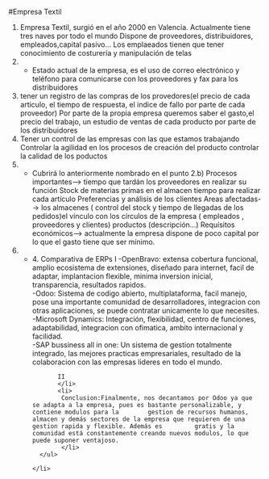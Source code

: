 #Empresa Textil
<ol>
	<li>
	Empresa Textil, surgió en el año 2000 en Valencia. Actualmente tiene tres naves por todo el mundo
	 Dispone de proveedores, distribuidores, empleados,capital pasivo...
	 Los emplaeados tienen que tener conocimiento de costurería y manipulación de telas
	</li>
	<li>
		<ul>
			 <li>
			 Estado actual de la empresa, es el uso de correo electrónico y teléfono para comunicarse con los proveedores y fax para los distribuidores
			 </li>
		</ul>
	</li>
	<li>
		 tener un registro de las compras de los provedores(el precio de cada articulo, 
		el tiempo de respuesta, el indice de fallo por parte de cada proveedor)
		Por parte de la propia empresa queremos saber el gasto,el precio 
		del trabajo, un estudio de ventas de cada producto por parte de los distribuidores
	</li>
	<li>
		Tener un control de las empresas con las que estamos trabajando
		Controlar la agilidad en los procesos de creación del producto 
		controlar la calidad de  los poductos
	</li>
	<li>
		<ul>
			<li>
			 Cubrirá lo anteriormente nombrado en el punto 2.b)
			Procesos importantes--> tiempo que tardán los proveedores en realizar su función Stock de materias primas en  el almacen tiempo para realizar cada artículo Preferencias y análisis de los clientes
			Areas afectadas--> los almacenes ( control del stock y tiempo de llegadas de los pedidos)el vínculo con los círculos de la empresa ( empleados , proveedores y clientes) productos (descripción...)
			Requísitos económicos--> actualmente la empresa dispone de poco capital por lo que el gasto  tiene que ser mínimo.
			</li>	 
		</ul>
	</li>
	<li>
	  <ul>
		   <li>
		   4. Comparativa de ERPs
		   I
			-OpenBravo: extensa cobertura funcional, amplio ecosistema de extensiones, diseñado para internet, facil de adaptar,                   implantacion flexible, minima inversion inicial, transparencia, resultados rapidos.<br/>
			-Odoo: Sistema de codigo abierto, multiplataforma, facil manejo, pose una importante comunidad de desarrolladores, integracion con     otras aplicaciones, se puede contratar unicamente lo que necesites.<br/>
			-Microsoft Dynamics: Integración, flexibilidad, centro de funciones, adaptabilidad, integracion con ofimatica, ambito                 internacional y facilidad.<br/>
			-SAP bussiness all in one: Un sistema de gestion totalmente integrado, las mejores practicas empresariales, resultado de la           colaboracion con las empresas lideres en todo el mundo.

		   II 
		   </li>
		   <li>
			Conclusion:Finalmente, nos decantamos por Odoo ya que se adapta a la empresa, pues es bastante personalizable, y contiene modulos para la        gestion de recursos humanos, almacen y demás sectores de la empresa que requieren de una gestion rapida y flexible. Además es         gratis y la comunidad está constantemente creando nuevos modulos, lo que puede suponer ventajoso.
			</li>
	  </ul>
		
	</li>
</ol>
